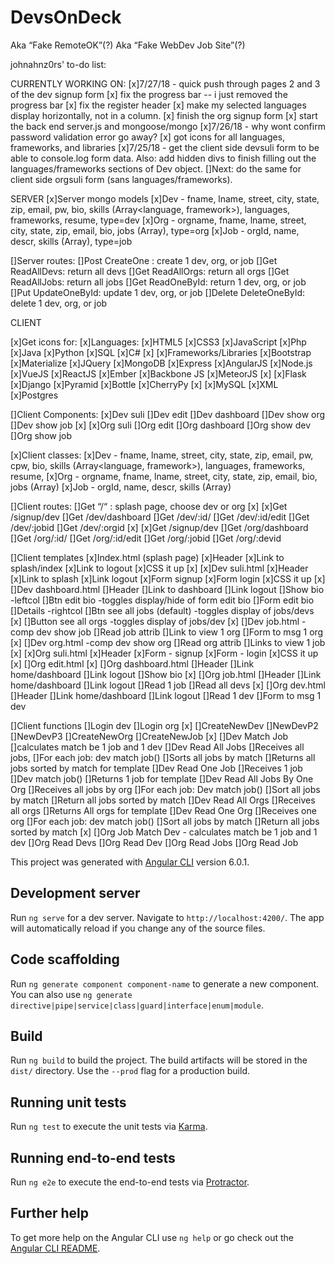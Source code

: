 # DevsOnDeck
Aka “Fake RemoteOK”(?)
Aka “Fake WebDev Job Site”(?)


johnahnz0rs' to-do list:

CURRENTLY WORKING ON:
[x]7/27/18 - quick push through pages 2 and 3 of the dev signup form
[x] fix the progress bar -- i just removed the progress bar
[x] fix the register header
[x] make my selected languages display horizontally, not in a column.
[x] finish the org signup form
[x] start the back end server.js and mongoose/mongo
[x]7/26/18 - why wont confirm password validation error go away?
[x] got icons for all languages, frameworks, and libraries
[x]7/25/18 - get the client side devsuli form to be able to console.log form data. Also: add hidden divs to finish filling out the languages/frameworks sections of Dev object.
[]Next: do the same for client side orgsuli form (sans languages/frameworks).






SERVER
[x]Server mongo models
	[x]Dev - fname, lname, street, city, state, zip, email, pw, bio, skills (Array<language, framework>), languages, frameworks, resume, type=dev
	[x]Org - orgname, fname, lname, street, city, state, zip, email, bio, jobs (Array<Job>), type=org
	[x]Job - orgId, name, descr, skills (Array<Skill>), type=job 

[]Server routes:
	[]Post CreateOne : create 1 dev, org, or job
	[]Get ReadAllDevs: return all devs
	[]Get ReadAllOrgs: return all orgs
	[]Get ReadAllJobs: return all jobs
	[]Get ReadOneById: return 1 dev, org, or job
	[]Put UpdateOneById: update 1 dev, org, or job
	[]Delete DeleteOneById: delete 1 dev, org, or job



CLIENT

[x]Get icons for:
	[x]Languages:
		[x]HTML5
		[x]CSS3
		[x]JavaScript
		[x]Php
		[x]Java
		[x]Python
		[x]SQL
		[x]C#
		[x]
	[x]Frameworks/Libraries
		[x]Bootstrap
		[x]Materialize
		[x]JQuery
		[x]MongoDB 
		[x]Express
		[x]AngularJS
		[x]Node.js
		[x]VueJS
		[x]ReactJS
		[x]Ember
		[x]Backbone JS
		[x]MeteorJS
		[x]
		[x]Flask
		[x]Django
		[x]Pyramid
		[x]Bottle
		[x]CherryPy
		[x]
		[x]MySQL
		[x]XML
		[x]Postgres


[]Client Components:
	[x]Dev suli
	[]Dev edit
	[]Dev dashboard
	[]Dev show org
	[]Dev show job
	[x]
	[x]Org suli
	[]Org edit
	[]Org dashboard
	[]Org show dev
	[]Org show job



[x]Client classes:
	[x]Dev - fname, lname, street, city, state, zip, email, pw, cpw, bio, skills (Array<language, framework>), languages, frameworks, resume, 
	[x]Org - orgname, fname, lname, street, city, state, zip, email, bio, jobs (Array<Job>)
	[x]Job - orgId, name, descr, skills (Array<Skill>)



[]Client routes:
	[]Get “/“ : splash page, choose dev or org
	[x]
	[x]Get /signup/dev
	[]Get /dev/dashboard
	[]Get /dev/:id/
	[]Get /dev/:id/edit
	[]Get /dev/:jobid
	[]Get /dev/:orgid
	[x]
	[x]Get /signup/dev
	[]Get /org/dashboard
	[]Get /org/:id/
	[]Get /org/:id/edit
	[]Get /org/:jobid
	[]Get /org/:devid


[]Client templates
	[x]Index.html (splash page)
		[x]Header
			[x]Link to splash/index 
			[x]Link to logout
		[x]CSS it up
	[x]
	[x]Dev suli.html
		[x]Header 
			[x]Link to splash 
			[x]Link logout
		[x]Form signup
		[x]Form login
		[x]CSS it up
	[x]
	[]Dev dashboard.html
		[]Header
			[]Link to dashboard
			[]Link logout
		[]Show bio -leftcol
		[]Btn edit bio -toggles display/hide of form edit bio
		[]Form edit bio
		[]Details -rightcol
		[]Btn see all jobs (default) -toggles display of jobs/devs
		[x]
		[]Button see all orgs -toggles display of jobs/dev
	[x]
	[]Dev job.html -comp dev show job
		[]Read job attrib 
		[]Link to view 1 org
		[]Form to msg 1 org
	[x]
	[]Dev org.html -comp dev show org
		[]Read org attrib
		[]Links to view 1 job
	[x]
	[x]Org suli.html
		[x]Header
		[x]Form - signup
		[x]Form - login
		[x]CSS it up
	[x]
	[]Org edit.html
	[x]
	[]Org dashboard.html
		[]Header
			[]Link home/dashboard
			[]Link logout
		[]Show bio
	[x]
	[]Org job.html
		[]Header
			[]Link home/dashboard
			[]Link logout
		[]Read 1 job
		[]Read all devs
	[x]
	[]Org dev.html 
		[]Header
			[]Link home/dashboard 
			[]Link logout 
		[]Read 1 dev
		[]Form to msg 1 dev




[]Client functions
	[]Login dev 
	[]Login org
	[x]
	[]CreateNewDev
	[]NewDevP2
	[]NewDevP3
	[]CreateNewOrg
	[]CreateNewJob
	[x]
	[]Dev Match Job
	[]calculates match be 1 job and 1 dev
	[]Dev Read All Jobs 
	[]Receives all jobs, 
	[]For each job: dev match job()
	[]Sorts all jobs by match
	[]Returns all jobs sorted by match for template 
	[]Dev Read One Job
	[]Receives 1 job
	[]Dev match job()
	[]Returns 1 job for template
	[]Dev Read All Jobs By One Org
	[]Receives all jobs by org
	[]For each job: Dev match job()
	[]Sort all jobs by match
	[]Return all jobs sorted by match
	[]Dev Read All Orgs
	[]Receives all orgs
	[]Returns All orgs for template
	[]Dev Read One Org
	[]Receives one org
	[]For each job: dev match job()
	[]Sort all jobs by match
	[]Return all jobs sorted by match
	[x]
	[]Org Job Match Dev - calculates match be 1 job and 1 dev
	[]Org Read Devs
	[]Org Read Dev
	[]Org Read Jobs
	[]Org Read Job










This project was generated with [Angular CLI](https://github.com/angular/angular-cli) version 6.0.1.

## Development server

Run `ng serve` for a dev server. Navigate to `http://localhost:4200/`. The app will automatically reload if you change any of the source files.

## Code scaffolding

Run `ng generate component component-name` to generate a new component. You can also use `ng generate directive|pipe|service|class|guard|interface|enum|module`.

## Build

Run `ng build` to build the project. The build artifacts will be stored in the `dist/` directory. Use the `--prod` flag for a production build.

## Running unit tests

Run `ng test` to execute the unit tests via [Karma](https://karma-runner.github.io).

## Running end-to-end tests

Run `ng e2e` to execute the end-to-end tests via [Protractor](http://www.protractortest.org/).

## Further help

To get more help on the Angular CLI use `ng help` or go check out the [Angular CLI README](https://github.com/angular/angular-cli/blob/master/README.md).

